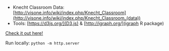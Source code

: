 * Knecht Classroom Data: [http://visone.info/wiki/index.php/Knecht_Classroom](http://visone.info/wiki/index.php/Knecht_Classroom_(data))
* Tools: [https://d3js.org/](D3.js) & [http://igraph.org/](igraph R package)

[Check it out here!](knecht.html)

Run locally: `python -m http.server`
